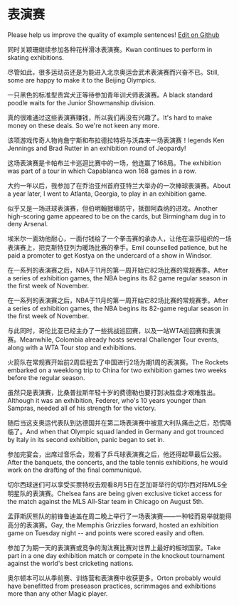 # 表演赛

Please help us improve the quality of example sentences! [Edit on Github](https://github.com/jiyushe/jiyu-example-sentence-source/blob/main/chinese/biaoyansai.md)

<p><span class="chinese">同时关颖珊继续参加各种花样滑冰表演赛。</span><span class="english">Kwan continues to perform in skating exhibitions.</span></p>

<p><span class="chinese">尽管如此，很多运动员还是为能进入北京奥运会武术表演赛而兴奋不已。</span><span class="english">Still, some are happy to make it to the Beijing Olympics.</span></p>

<p><span class="chinese">一只黑色的标准型贵宾犬正等待参加青年训犬师表演赛。</span><span class="english">A black standard poodle waits for the Junior Showmanship division.</span></p>

<p><span class="chinese">真的很难通过这些表演赛赚钱，所以我们再没有兴趣了。</span><span class="english">It's hard to make money on these deals. So we're not keen any more.</span></p>

<p><span class="chinese">该项游戏传奇人物肯詹宁斯和布拉德拉特将与沃森来一场表演赛！</span><span class="english">legends Ken Jennings and Brad Rutter in an exhibition round of Jeopardy!</span></p>

<p><span class="chinese">这场表演赛是卡帕布兰卡巡迴比赛中的一场，他连赢了168局。</span><span class="english">The exhibition was part of a tour in which Capablanca won 168 games in a row.</span></p>

<p><span class="chinese">大约一年以后，我参加了在乔治亚州首府亚特兰大举办的一次棒球表演赛。</span><span class="english">About a year later, I went to Atlanta, Georgia, to play in an exhibition game.</span></p>

<p><span class="chinese">似乎又是一场进球表演赛，但伯明翰掘壕防守，抵御阿森纳的进攻。</span><span class="english">Another high-scoring game appeared to be on the cards, but Birmingham dug in to deny Arsenal.</span></p>

<p><span class="chinese">埃米尔一面劝他耐心，一面付钱给了一个拳击赛的承办人，让他在温莎组织的一场表演赛上，把克斯特亚列为暖场比赛的拳手。</span><span class="english">Emil counselled patience, but he paid a promoter to get Kostya on the undercard of a show in Windsor.</span></p>

<p><span class="chinese">在一系列的表演赛之后，NBA于11月的第一周开始它82场比赛的常规赛季。</span><span class="english">After a series of exhibition games, the NBA begins its 82 game regular season in the first week of November.</span></p>

<p><span class="chinese">在一系列的表演赛之后，NBA于11月的第一周开始它82场比赛的常规赛季。</span><span class="english">After a series of exhibition games, the NBA begins its 82-game regular season in the first week of November.</span></p>

<p><span class="chinese">与此同时，哥伦比亚已经主办了一些挑战巡回赛，以及一站WTA巡回赛和表演赛。</span><span class="english">Meanwhile, Colombia already hosts several Challenger Tour events, along with a WTA Tour stop and exhibitions.</span></p>

<p><span class="chinese">火箭队在常规赛开始前2周启程去了中国进行2场为期1周的表演赛。</span><span class="english">The Rockets embarked on a weeklong trip to China for two exhibition games two weeks before the regular season.</span></p>

<p><span class="chinese">虽然只是表演赛，比桑普拉斯年轻十岁的费德勒也要打到决胜盘才艰难胜出。</span><span class="english">Although it was an exhibition, Federer, who's 10 years younger than Sampras, needed all of his strength for the victory.</span></p>

<p><span class="chinese">随后当这支奥运代表队到达德国并在第二场表演赛中被意大利队痛击之后，恐慌降临了。</span><span class="english">And when that Olympic squad landed in Germany and got trounced by Italy in its second exhibition, panic began to set in.</span></p>

<p><span class="chinese">参加完宴会，出席过音乐会，观看了乒乓球表演赛之后，他还得起草最后公报。</span><span class="english">After the banquets, the concerts, and the table tennis exhibitions, he would work on the drafting of the final communiqué.</span></p>

<p><span class="chinese">切尔西球迷们可以享受买票特权去观看8月5日在芝加哥举行的切尔西对阵MLS全明星队的表演赛。</span><span class="english">Chelsea fans are being given exclusive ticket access for the match against the MLS All-Star team in Chicago on August 5th.</span></p>

<p><span class="chinese">孟菲斯灰熊队的前锋鲁迪盖在周二晚上举行了一场表演赛——一种轻而易举就能得高分的表演赛。</span><span class="english">Gay, the Memphis Grizzlies forward, hosted an exhibition game on Tuesday night -- and points were scored easily and often.</span></p>

<p><span class="chinese">参加了为期一天的表演赛或竞争的淘汰赛比赛对世界上最好的板球国家。</span><span class="english">Take part in a one day exhibition match or compete in the knockout tournament against the world's best cricketing nations.</span></p>

<p><span class="chinese">奥尔顿本可以从季前赛、训练营和表演赛中收获更多。</span><span class="english">Orton probably would have benefitted from preseason practices, scrimmages and exhibitions more than any other Magic player.</span></p>


